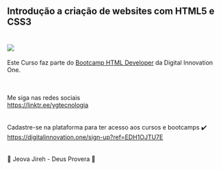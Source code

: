 ## Introdução a criação de websites com HTML5 e CSS3

<h1>
   <img src="https://scontent.fsjk2-1.fna.fbcdn.net/v/t1.6435-9/180953253_1418824011804750_5665872469562594420_n.png?_nc_cat=107&ccb=1-3&_nc_sid=0debeb&_nc_ohc=oJfaFFBJqeMAX-G1u6B&_nc_ht=scontent.fsjk2-1.fna&oh=3b3e36c9655a78287f00c1db69491775&oe=60B4D8F9" border="0">
</h1>
 
Este Curso faz parte do <a href="https://web.digitalinnovation.one/track/html-web-developer">Bootcamp HTML Developer</a> da Digital Innovation One.
<br>
<br>
<br>

Me siga nas redes sociais<br>
https://linktr.ee/ygtecnologia
<br><br><br>
Cadastre-se na plataforma para ter acesso aos cursos e bootcamps 
	✔️  https://digitalinnovation.one/sign-up?ref=EDH1OJTU7E
<br><br><br>
🙏 Jeova Jireh - Deus Provera 🙏


